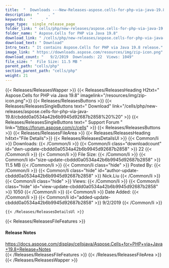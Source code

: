 ```yaml
---
title:  "  Downloads ---New-Releases-aspose.cells-for-php-via-java-19.8 . " 
description:  "    . " 
keywords:  "    . " 
page_type:  single_release_page
folder_link: " cells/php/new-releases/aspose.cells-for-php-via-java-19.8/"
folder_name: " Aspose.Cells for PHP via Java 19.8"
download_link: " /cells/php/new-releases/aspose.cells-for-php-via-java-19.8/cbddd0a0534a42b6b9945d92687b2858"
download_text: " Download"
Intro_text: " It contains Aspose.Cells for PHP via Java 19.8 release."
image_link: " https://downloads.aspose.com/resources/img/zip-icon.png"
download_count: "   9/2/2019  Downloads: 22  Views: 1049"
file_size: "  File Size: 11.5 MB "
parent_path: "cells/php"
section_parent_path: "cells/php"
weight: 21 
---
```


{{< Releases/ReleasesWapper >}}
  {{< Releases/ReleasesHeading H2txt=" Aspose.Cells for PHP via Java 19.8" imagelink="/resources/img/zip-icon.png">}}
  {{< Releases/ReleasesButtons >}}
    {{< Releases/ReleasesSingleButtons text=" Download" link="/cells/php/new-releases/aspose.cells-for-php-via-java-19.8/cbddd0a0534a42b6b9945d92687b2858%20%20" >}}
    {{< Releases/ReleasesSingleButtons text=" Support Forum " link="https://forum.aspose.com/c/cells" >}}
  {{< Releases/ReleasesButtons >}}
  {{< Releases/ReleasesFileArea >}}
    {{< Releases/ReleasesHeading h4txt="File Details">}}
    {{< Releases/ReleasesDetailsUl >}}
            {{< Common/li  >}} Downloads: {{< /Common/li >}} 
      {{< Common/li class="downloadcount" id="dwn-update-cbddd0a0534a42b6b9945d92687b2858" >}} 22 {{< /Common/li >}} 
      {{< Common/li  >}} File Size: {{< /Common/li >}} 
      {{< Common/li id="size-update-cbddd0a0534a42b6b9945d92687b2858" >}} 11.5 MB {{< /Common/li >}} 
      {{< Common/li  class="hide" >}} Posted By: {{< /Common/li >}} 
      {{< Common/li class="hide" id="author-update-cbddd0a0534a42b6b9945d92687b2858" >}} Nick.Liu {{< /Common/li >}} 
      {{< Common/li class="hide"  >}} Views: {{< /Common/li >}} 
      {{< Common/li class="hide" id="view-update-cbddd0a0534a42b6b9945d92687b2858" >}} 1050 {{< /Common/li >}} 
      {{< Common/li  >}} Date Added: {{< /Common/li >}} 
      {{< Common/li id="added-update-cbddd0a0534a42b6b9945d92687b2858" >}} 9/2/2019 {{< /Common/li >}} 

    {{< /Releases/ReleasesDetailsUl >}}

  {{< Releases/ReleasesFileFeatures >}}
      <h4>Release Notes</h4><div><a href="https://docs.aspose.com/display/cellsjava/Aspose.Cells+for+PHP+via+Java+19.8+Release+Notes">https://docs.aspose.com/display/cellsjava/Aspose.Cells+for+PHP+via+Java+19.8+Release+Notes</a></div>
  {{< /Releases/ReleasesFileFeatures >}}
 {{< /Releases/ReleasesFileArea >}}
{{< /Releases/ReleasesWapper >}}


